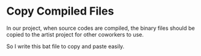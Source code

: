 # Copy Compiled Files
In our project, when source codes are compiled, the binary files should be copied to the artist project for other coworkers to use.

So I write this bat file to copy and paste easily.